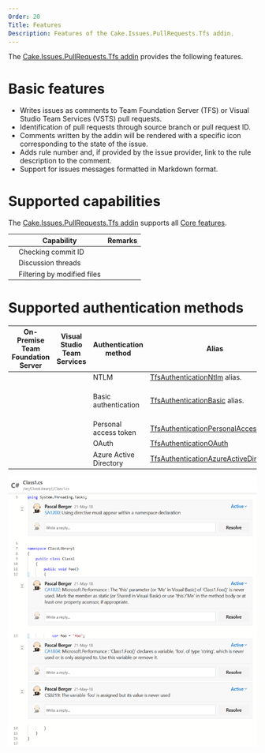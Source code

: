 ```yaml
---
Order: 20
Title: Features
Description: Features of the Cake.Issues.PullRequests.Tfs addin.
---
```

The [Cake.Issues.PullRequests.Tfs addin] provides the following features.

# Basic features

* Writes issues as comments to Team Foundation Server (TFS) or Visual Studio Team Services (VSTS) pull requests.
* Identification of pull requests through source branch or pull request ID.
* Comments written by the addin will be rendered with a specific icon corresponding to the state of the issue.
* Adds rule number and, if provided by the issue provider, link to the rule description to the comment.
* Support for issues messages formatted in Markdown format.

# Supported capabilities

The [Cake.Issues.PullRequests.Tfs addin] supports all [Core features].

|                                                                    | Capability                     | Remarks                        |
|--------------------------------------------------------------------|--------------------------------|--------------------------------|
| <span class="glyphicon glyphicon-ok" style="color:green"></span>   | Checking commit ID             |                                |
| <span class="glyphicon glyphicon-ok" style="color:green"></span>   | Discussion threads             |                                |
| <span class="glyphicon glyphicon-ok" style="color:green"></span>   | Filtering by modified files    |                                |

# Supported authentication methods

| On-Premise Team Foundation Server                                  | Visual Studio Team Services                                        | Authentication method          | Alias                                   | Remarks                                         |
|--------------------------------------------------------------------|--------------------------------------------------------------------|--------------------------------|-----------------------------------------|-------------------------------------------------|
| <span class="glyphicon glyphicon-ok" style="color:green"></span>   | <span class="glyphicon glyphicon-remove" style="color:red"></span> | NTLM                           | [TfsAuthenticationNtlm] alias.          |                                                 |
| <span class="glyphicon glyphicon-ok" style="color:green"></span>   | <span class="glyphicon glyphicon-remove" style="color:red"></span> | Basic authentication           | [TfsAuthenticationBasic] alias.         | See [Configure TFS to use Basic Authentication] |
| <span class="glyphicon glyphicon-ok" style="color:green"></span>   | <span class="glyphicon glyphicon-ok" style="color:green"></span>   | Personal access token          | [TfsAuthenticationPersonalAccessToken]  |                                                 |
| <span class="glyphicon glyphicon-remove" style="color:red"></span> | <span class="glyphicon glyphicon-ok" style="color:green"></span>   | OAuth                          | [TfsAuthenticationOAuth]                |                                                 |
| <span class="glyphicon glyphicon-remove" style="color:red"></span> | <span class="glyphicon glyphicon-ok" style="color:green"></span>   | Azure Active Directory         | [TfsAuthenticationAzureActiveDirectory] |                                                 |

![Cake.Issues.PullRequests.Tfs](cake.issues.pullrequests.tfs.png "Cake.Issues.PullRequests.Tfs")

[Cake.Issues.PullRequests.Tfs addin]: https://www.nuget.org/packages/Cake.Issues.PullRequests.Tfs
[Core features]: ../../overview/features#supported-core-functionality
[TfsAuthenticationNtlm]: ../../../api/Cake.Issues.PullRequests.Tfs/TfsPullRequestSystemAliases/4E73CD70
[TfsAuthenticationBasic]: ../../../api/Cake.Issues.PullRequests.Tfs/TfsPullRequestSystemAliases/3FA02408
[TfsAuthenticationPersonalAccessToken]: ../../../api/Cake.Issues.PullRequests.Tfs/TfsPullRequestSystemAliases/B7AA9CF6
[TfsAuthenticationOAuth]: ../../../api/Cake.Issues.PullRequests.Tfs/TfsPullRequestSystemAliases/44032AF4
[TfsAuthenticationAzureActiveDirectory]: ../../../api/Cake.Issues.PullRequests.Tfs/TfsPullRequestSystemAliases/6826C541
[Configure TFS to use Basic Authentication]: https://docs.microsoft.com/en-us/vsts/integrate/get-started/auth/tfs-basic-auth?view=vsts#configure-tfs-to-use-basic-authentication
